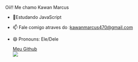Oii!! Me chamo Kawan Marcus




- 🌱Estudando JavaScript
- 📫 Fale comigo atraves do :kawanmarcus470@gmail.com
- 😄 Pronouns: Ele/Dele


    <div>    <a href="https://github.com/Kawan-marcus
    "> Meu Github</a>
    </div>
    
  <div style="display: flex; gap: 10px;">
  <a href="mailto:kawanmarcus470@gmail.com" target="_blank">
    <img src="https://img.shields.io/badge/Gmail-D14836?style=for-the-badge&logo=gmail&logoColor=white">
  </a>
  <a href="https://www.linkedin.com/in/kawan-marcus-43b356300/" target="_blank">
    <img src="https://img.shields.io/badge/LinkedIn-0077B5?style=for-the-badge&logo=linkedin&logoColor=white" alt="">
  </a>
   <a href="https://www.instagram.com/kawan_mrcs/" target="_blank">
        <img src="https://img.shields.io/badge/Instagram-E4405F?style=for-the-badge&logo=instagram&logoColor=white" alt=""> </a>
</div>

